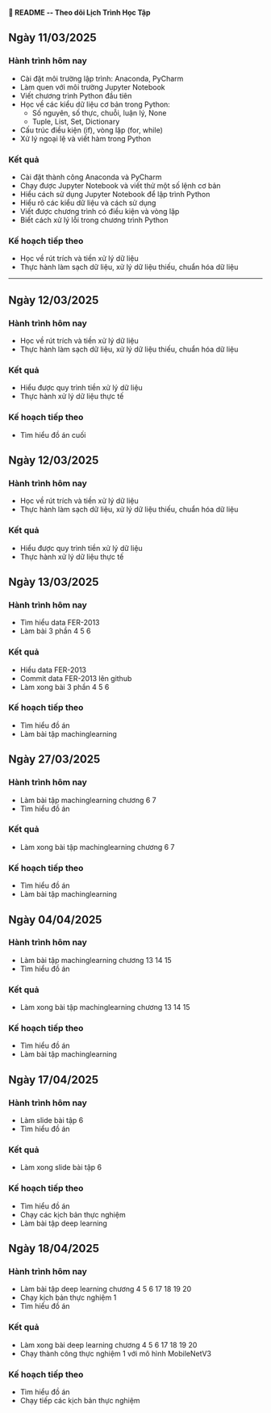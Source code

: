 **📌 README -- Theo dõi Lịch Trình Học Tập**

## Ngày 11/03/2025

### Hành trình hôm nay

-   Cài đặt môi trường lập trình: Anaconda, PyCharm
-   Làm quen với môi trường Jupyter Notebook
-   Viết chương trình Python đầu tiên
-   Học về các kiểu dữ liệu cơ bản trong Python:
    -   Số nguyên, số thực, chuỗi, luận lý, None
    -   Tuple, List, Set, Dictionary
-   Cấu trúc điều kiện (if), vòng lặp (for, while)
-   Xử lý ngoại lệ và viết hàm trong Python

### Kết quả

-   Cài đặt thành công Anaconda và PyCharm
-   Chạy được Jupyter Notebook và viết thử một số lệnh cơ bản
-   Hiểu cách sử dụng Jupyter Notebook để lập trình Python
-   Hiểu rõ các kiểu dữ liệu và cách sử dụng
-   Viết được chương trình có điều kiện và vòng lặp
-   Biết cách xử lý lỗi trong chương trình Python

### Kế hoạch tiếp theo

-   Học về rút trích và tiền xử lý dữ liệu
-   Thực hành làm sạch dữ liệu, xử lý dữ liệu thiếu, chuẩn hóa dữ liệu

---

## Ngày 12/03/2025

### Hành trình hôm nay

-   Học về rút trích và tiền xử lý dữ liệu
-   Thực hành làm sạch dữ liệu, xử lý dữ liệu thiếu, chuẩn hóa dữ liệu

### Kết quả

-   Hiểu được quy trình tiền xử lý dữ liệu
-   Thực hành xử lý dữ liệu thực tế

### Kế hoạch tiếp theo

-   Tìm hiểu đồ án cuối

## Ngày 12/03/2025

### Hành trình hôm nay

-   Học về rút trích và tiền xử lý dữ liệu
-   Thực hành làm sạch dữ liệu, xử lý dữ liệu thiếu, chuẩn hóa dữ liệu

### Kết quả

-   Hiểu được quy trình tiền xử lý dữ liệu
-   Thực hành xử lý dữ liệu thực tế

## Ngày 13/03/2025

### Hành trình hôm nay

-   Tìm hiểu data FER-2013
-   Làm bài 3 phần 4 5 6

### Kết quả

-   Hiểu data FER-2013
-   Commit data FER-2013 lên github
-   Làm xong bài 3 phần 4 5 6

### Kế hoạch tiếp theo

-   Tìm hiểu đồ án
-   Làm bài tập machinglearning

## Ngày 27/03/2025

### Hành trình hôm nay

-   Làm bài tập machinglearning chương 6 7
-   Tìm hiểu đồ án

### Kết quả

-   Làm xong bài tập machinglearning chương 6 7

### Kế hoạch tiếp theo

-   Tìm hiểu đồ án
-   Làm bài tập machinglearning

## Ngày 04/04/2025

### Hành trình hôm nay

-   Làm bài tập machinglearning chương 13 14 15
-   Tìm hiểu đồ án

### Kết quả

-   Làm xong bài tập machinglearning chương 13 14 15

### Kế hoạch tiếp theo

-   Tìm hiểu đồ án
-   Làm bài tập machinglearning

## Ngày 17/04/2025

### Hành trình hôm nay

-   Làm slide bài tập 6
-   Tìm hiểu đồ án

### Kết quả

-   Làm xong slide bài tập 6

### Kế hoạch tiếp theo

-   Tìm hiểu đồ án
-   Chạy các kịch bản thực nghiệm
-   Làm bài tập deep learning

## Ngày 18/04/2025

### Hành trình hôm nay

-   Làm bài tập deep learning chương 4 5 6 17 18 19 20
-   Chạy kịch bản thực nghiệm 1
-   Tìm hiểu đồ án

### Kết quả

-   Làm xong bài deep learning chương 4 5 6 17 18 19 20
-   Chạy thành công thực nghiệm 1 với mô hình MobileNetV3

### Kế hoạch tiếp theo

-   Tìm hiểu đồ án
-   Chạy tiếp các kịch bản thực nghiệm
